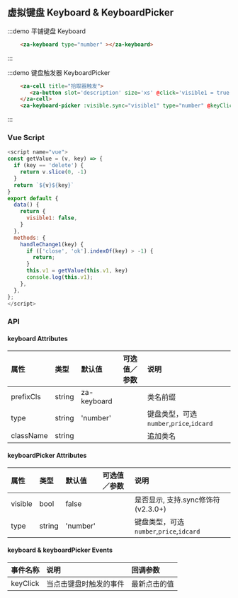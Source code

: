 

## 虚拟键盘 Keyboard & KeyboardPicker

:::demo 平铺键盘 Keyboard
```html
    <za-keyboard type="number" ></za-keyboard>
```
:::

:::demo 键盘触发器 KeyboardPicker
```html
    <za-cell title="拾取器触发">
       <za-button slot='description' size='xs' @click='visible1 = true'>开启</za-button>
    </za-cell>
    <za-keyboard-picker :visible.sync="visible1" type="number" @keyClick="handleChange1" ></za-keyboard-picker>
```
:::


### Vue Script
```javascript
<script name="vue">
const getValue = (v, key) => {
  if (key == 'delete') {
    return v.slice(0, -1)
  }
  return `${v}${key}`
}
export default {
  data() {
    return {
      visible1: false,
    }
  },
  methods: {
    handleChange1(key) {
      if (['close', 'ok'].indexOf(key) > -1) {
        return;
      }
      this.v1 = getValue(this.v1, key)
      console.log(this.v1);
    },
  },
};
</script>
```

### API

#### keyboard Attributes

| 属性 | 类型 | 默认值 | 可选值／参数 | 说明 |
| :--- | :--- | :--- | :--- | :--- |
| prefixCls | string | za-keyboard | | 类名前缀 |
| type | string | 'number' | | 键盘类型，可选`number`,`price`,`idcard` |
| className | string | | | 追加类名 |

#### keyboardPicker Attributes

| 属性 | 类型 | 默认值 | 可选值／参数 | 说明 |
| :--- | :--- | :--- | :--- | :--- |
| visible | bool | false | | 是否显示, 支持.sync修饰符 (v2.3.0+) |
| type | string | 'number' | | 键盘类型，可选`number`,`price`,`idcard` |

#### keyboard & keyboardPicker Events
| 事件名称 | 说明 | 回调参数 |
| :--- | :--- | :--- |
| keyClick | 当点击键盘时触发的事件 | 最新点击的值 |